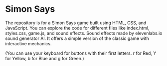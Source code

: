 # Simon Says
The repository is for a Simon Says game built using HTML, CSS, and JavaScript. You can explore the code for different files like index.html, styles.css, game.js, and sound effects. Sound effects made by elevenlabs.io sound generator AI. It offers a simple version of the classic game with interactive mechanics.

(You can use your keyboard for buttons with their first letters. r for Red, Y for Yellow, b for Blue and g for Green.)
